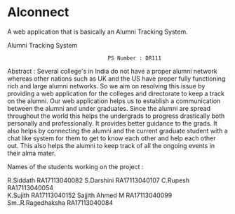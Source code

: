 # Alconnect
A web application that is basically an Alumni Tracking System.

Alumni Tracking System 
									
									PS Number : DR111 

Abstract :
Several college's in India  do not have a proper alumni network whereas other nations such as UK and the US have proper fully functioning rich and large alumni networks. So we aim on resolving this issue by providing a web application for the colleges and directorate to keep a track on the alumni.  Our web application helps us to establish a communication between the alumni and under graduates. Since the alumni are spread throughout the world this helps the undergrads to progress drastically both personally and professionally. It provides better guidance to the grads. It also helps by connecting the alumni and the current graduate student with a chat like system for them to get to know each other and help each other out. This also helps the alumni to keep track of all the ongoing events in their alma mater. 



Names of the students working on the project :

R.Siddath 			  RA17113040082
S.Darshini			  RA17113040107
C.Rupesh			    RA17113040054	
K.Sujith 			    RA17113040152
Sajjith Ahmed M		RA17113040099
Sm..R.Ragedhaksha	RA17113040084
